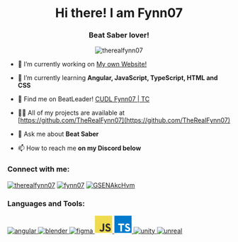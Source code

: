 <h1 align="center">Hi there! I am Fynn07</h1>
<h3 align="center">Beat Saber lover!</h3>

<p align="center"> <img src="https://komarev.com/ghpvc/?username=therealfynn07&label=Profile%20views&color=0e75b6&style=flat" alt="therealfynn07" /> </p>

- 🔭 I’m currently working on [My own Website!](https://fynn07.vercel.app)

- 🌱 I’m currently learning **Angular, JavaScript, TypeScript, HTML and CSS**

- 🎵 Find me on BeatLeader! [CUDL Fynn07 | TC](https://beatleader.net/u/76561198379833217)

- 👨‍💻 All of my projects are available at [https://github.com/TheRealFynn07](https://github.com/TheRealFynn07)

- 💬 Ask me about **Beat Saber**

- 📫 How to reach me **on my Discord below**

<h3 align="left">Connect with me:</h3>
<p align="left">
<a href="https://twitter.com/therealfynn07" target="blank"><img align="center" src="https://raw.githubusercontent.com/rahuldkjain/github-profile-readme-generator/master/src/images/icons/Social/twitter.svg" alt="therealfynn07" height="30" width="40" /></a>
<a href="https://www.youtube.com/c/fynn07" target="blank"><img align="center" src="https://raw.githubusercontent.com/rahuldkjain/github-profile-readme-generator/master/src/images/icons/Social/youtube.svg" alt="fynn07" height="30" width="40" /></a>
<a href="https://discord.gg/GSENAkcHvm" target="blank"><img align="center" src="https://raw.githubusercontent.com/rahuldkjain/github-profile-readme-generator/master/src/images/icons/Social/discord.svg" alt="GSENAkcHvm" height="30" width="40" /></a>
</p>

<h3 align="left">Languages and Tools:</h3>
<p align="left"> <a href="https://angular.io" target="_blank" rel="noreferrer"> <img src="https://angular.io/assets/images/logos/angular/angular.svg" alt="angular" width="40" height="40"/> </a> <a href="https://www.blender.org/" target="_blank" rel="noreferrer"> <img src="https://download.blender.org/branding/community/blender_community_badge_white.svg" alt="blender" width="40" height="40"/> </a> <a href="https://www.figma.com/" target="_blank" rel="noreferrer"> <img src="https://www.vectorlogo.zone/logos/figma/figma-icon.svg" alt="figma" width="40" height="40"/> </a> <a href="https://developer.mozilla.org/en-US/docs/Web/JavaScript" target="_blank" rel="noreferrer"> <img src="https://raw.githubusercontent.com/devicons/devicon/master/icons/javascript/javascript-original.svg" alt="javascript" width="40" height="40"/> </a> <a href="https://www.typescriptlang.org/" target="_blank" rel="noreferrer"> <img src="https://raw.githubusercontent.com/devicons/devicon/master/icons/typescript/typescript-original.svg" alt="typescript" width="40" height="40"/> </a> <a href="https://unity.com/" target="_blank" rel="noreferrer"> <img src="https://www.vectorlogo.zone/logos/unity3d/unity3d-icon.svg" alt="unity" width="40" height="40"/> </a> <a href="https://unrealengine.com/" target="_blank" rel="noreferrer"> <img src="https://raw.githubusercontent.com/kenangundogan/fontisto/036b7eca71aab1bef8e6a0518f7329f13ed62f6b/icons/svg/brand/unreal-engine.svg" alt="unreal" width="40" height="40"/> </a> </p>
